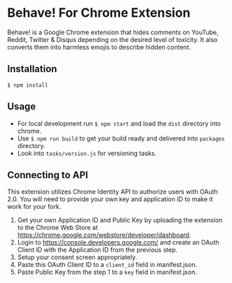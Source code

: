 # Behave! For Chrome Extension

Behave! is a Google Chrome extension that hides comments on YouTube, Reddit, Twitter & Disqus depending on the desired level of toxicity. It also converts them into harmless emojis to describe hidden content.

## Installation

	$ npm install

## Usage

- For local development run `$ npm start` and load the `dist` directory into chrome.
- Use `$ npm run build` to get your build ready and delivered into `packages` directory.
- Look into `tasks/version.js` for versioning tasks.

## Connecting to API

This extension utilizes Chrome Identity API to authorize users with OAuth 2.0. You will need to provide your own key and application ID to make it work for your fork.

1. Get your own Application ID and Public Key by uploading the extension to the Chrome Web Store at https://chrome.google.com/webstore/developer/dashboard.
2. Login to https://console.developers.google.com/ and create an OAuth Client ID with the Application ID from the previous step.
3. Setup your consent screen appropriately.
4. Paste this OAuth Client ID to a `client_id` field in manifest.json.
5. Paste Public Key from the step 1 to a `key` field in manifest.json.
